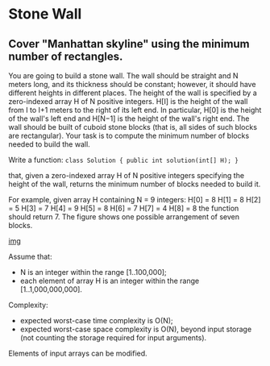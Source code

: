 # Stone Wall
## Cover "Manhattan skyline" using the minimum number of rectangles.

You are going to build a stone wall. The wall should be straight and N meters long, and its thickness should be constant; however, it should have different heights in different places. The height of the wall is specified by a zero-indexed array H of N positive integers. H[I] is the height of the wall from I to I+1 meters to the right of its left end. In particular, H[0] is the height of the wall's left end and H[N−1] is the height of the wall's right end.
The wall should be built of cuboid stone blocks (that is, all sides of such blocks are rectangular). Your task is to compute the minimum number of blocks needed to build the wall.

Write a function:
```class Solution { public int solution(int[] H); }```

that, given a zero-indexed array H of N positive integers specifying the height of the wall, returns the minimum number of blocks needed to build it.

For example, given array H containing N = 9 integers:
H[0] = 8 H[1] = 8 H[2] = 5 H[3] = 7 H[4] = 9 H[5] = 8 H[6] = 7 H[7] = 4 H[8] = 8
the function should return 7. The figure shows one possible arrangement of seven blocks.

[img](https://github.com/marshmallowoverlord/CodingPractice/blob/master/Codility/07_StacksAndQueues/StoneWall/stonewall.png)

Assume that:
* N is an integer within the range [1..100,000];
* each element of array H is an integer within the range [1..1,000,000,000].

Complexity:
* expected worst-case time complexity is O(N);
* expected worst-case space complexity is O(N), beyond input storage (not counting the storage required for input arguments).

Elements of input arrays can be modified.
